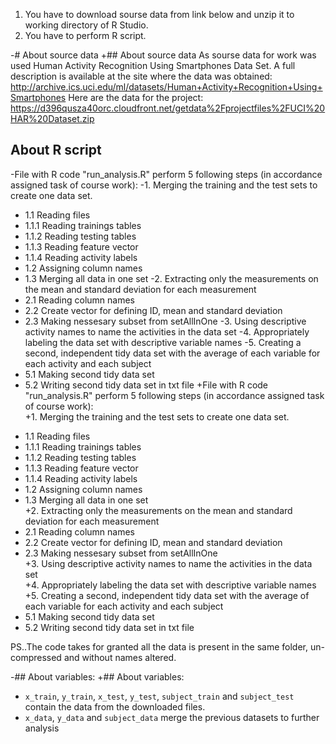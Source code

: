 1. You have to download sourse data from link below and unzip it to working directory of R Studio.
 2. You have to perform R script.
  
 -# About source data
 +## About source data
  As sourse data for work was used Human Activity Recognition Using Smartphones Data Set. A full description is available at the site where the data was obtained:
  http://archive.ics.uci.edu/ml/datasets/Human+Activity+Recognition+Using+Smartphones
  Here are the data for the project: https://d396qusza40orc.cloudfront.net/getdata%2Fprojectfiles%2FUCI%20HAR%20Dataset.zip 
  
  ## About R script
 -File with R code "run_analysis.R" perform 5 following steps (in accordance assigned task of course work):
 -1. Merging the training and the test sets to create one data set.
 -  1.1 Reading files
 -    1.1.1 Reading trainings tables
 -    1.1.2 Reading testing tables
 -    1.1.3 Reading feature vector
 -    1.1.4 Reading activity labels
 -  1.2 Assigning column names
 -  1.3 Merging all data in one set
 -2. Extracting only the measurements on the mean and standard deviation for each measurement
 -  2.1 Reading column names
 -  2.2 Create vector for defining ID, mean and standard deviation
 -  2.3 Making nessesary subset from setAllInOne
 -3. Using descriptive activity names to name the activities in the data set
 -4. Appropriately labeling the data set with descriptive variable names
 -5. Creating a second, independent tidy data set with the average of each variable for each activity and each subject
 -  5.1 Making second tidy data set 
 -  5.2 Writing second tidy data set in txt file
 +File with R code "run_analysis.R" perform 5 following steps (in accordance assigned task of course work):   
 +1. Merging the training and the test sets to create one data set.   
 +  1.1 Reading files    
 +    1.1.1 Reading trainings tables   
 +    1.1.2 Reading testing tables   
 +    1.1.3 Reading feature vector   
 +    1.1.4 Reading activity labels   
 +  1.2 Assigning column names   
 +  1.3 Merging all data in one set   
 +2. Extracting only the measurements on the mean and standard deviation for each measurement   
 +  2.1 Reading column names  
 +  2.2 Create vector for defining ID, mean and standard deviation   
 +  2.3 Making nessesary subset from setAllInOne   
 +3. Using descriptive activity names to name the activities in the data set   
 +4. Appropriately labeling the data set with descriptive variable names   
 +5. Creating a second, independent tidy data set with the average of each variable for each activity and each subject   
 +  5.1 Making second tidy data set   
 +  5.2 Writing second tidy data set in txt file   
  
  PS..The code takes for granted all the data is present in the same folder, un-compressed and without names altered.
  
 -## About variables:
 +## About variables:   
  * `x_train`, `y_train`, `x_test`, `y_test`, `subject_train` and `subject_test` contain the data from the downloaded files.
  * `x_data`, `y_data` and `subject_data` merge the previous datasets to further analysis
